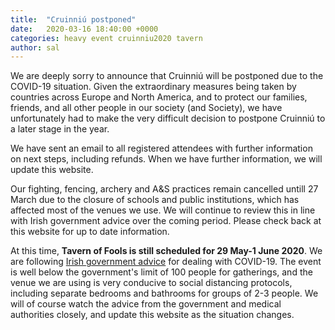 ```yaml
---
title:  "Cruinniú postponed"
date:   2020-03-16 18:40:00 +0000
categories: heavy event cruinniu2020 tavern
author: sal
---
```

We are deeply sorry to announce that Cruinniú will be postponed due to the COVID-19 situation. Given the extraordinary measures being taken by countries across Europe and North America, and to protect our families, friends, and all other people in our society (and Society), we have unfortunately had to make the very difficult decision to postpone Cruinniú to a later stage in the year.

We have sent an email to all registered attendees with further information on next steps, including refunds. When we have further information, we will update this website.

Our fighting, fencing, archery and A&S practices remain cancelled untill 27 March due to the closure of schools and public institutions, which has affected most of the venues we use. We will continue to review this in line with Irish government advice over the coming period. Please check back at this website for up to date information.

At this time, <b>Tavern of Fools is still scheduled for 29 May-1 June 2020</b>. We are following <a href="https://www.gov.ie/en/press-release/96eb4c-statement-from-the-national-public-health-emergency-team/">Irish government advice</a> for dealing with COVID-19. The event is well below the government's limit of 100 people for gatherings, and the venue we are using is very conducive to social distancing protocols, including separate bedrooms and bathrooms for groups of 2-3 people. We will of course watch the advice from the government and medical authorities closely, and update this website as the situation changes.
